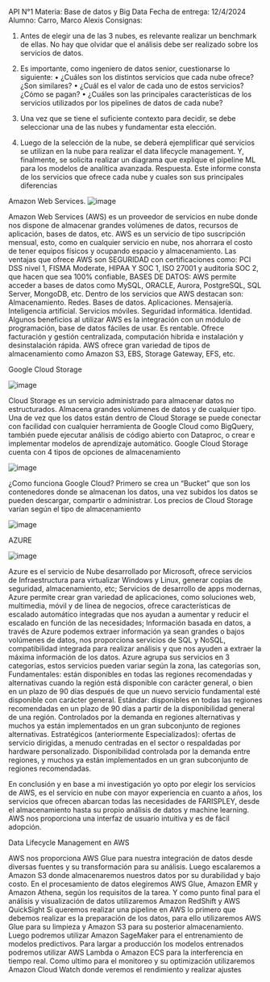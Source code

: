 API N°1 
Materia: Base de datos y Big Data 
Fecha de entrega: 12/4/2024 
Alumno: Carro, Marco Alexis 
Consignas: 

1. Antes de elegir una de las 3 nubes, es relevante realizar un benchmark de ellas. No hay 
que olvidar que el análisis debe ser realizado sobre los servicios de datos. 

2. Es importante, como ingeniero de datos senior, cuestionarse lo siguiente: • ¿Cuáles son 
los distintos servicios que cada nube ofrece? ¿Son similares? • ¿Cuál es el valor de cada 
uno de estos servicios? ¿Cómo se pagan? • ¿Cuáles son las principales características de 
los servicios utilizados por los pipelines de datos de cada nube? 

3. Una vez que se tiene el suficiente contexto para decidir, se debe seleccionar una de las 
nubes y fundamentar esta elección. 

4. Luego de la selección de la nube, se deberá ejemplificar qué servicios se utilizan en la 
nube para realizar el data lifecycle management. Y, finalmente, se solicita realizar un 
diagrama que explique el pipeline ML para los modelos de analítica avanzada. 
Respuesta. 
Este informe consta de los servicios que ofrece cada nube y cuales son sus principales 
diferencias 

Amazon Web Services. 
![image](https://github.com/carromarco/Data-And-Science/assets/117318209/bb0c028d-1eba-48ef-86a2-0f2989dfe1e9)

Amazon Web Services (AWS) es un proveedor de servicios en nube donde nos dispone de 
almacenar grandes volúmenes de datos, recursos de aplicación, bases de datos, etc. 
AWS es un servicio de tipo suscripción mensual, esto, como en cualquier servicio en 
nube, nos ahorrara el costo de tener equipos físicos y ocupando espacio y 
almacenamiento. Las ventajas que ofrece AWS son SEGURIDAD con certificaciones 
como: PCI DSS nivel 1, FISMA Moderate, HIPAA Y SOC 1, ISO 27001 y auditoria SOC 2, 
que hacen que sea 100% confiable, BASES DE DATOS: AWS permite acceder a bases de 
datos como MySQL, ORACLE, Aurora, PostgreSQL, SQL Server, MongoDB, etc. Dentro 
de los servicios que AWS destacan son: Almacenamiento. Redes. Bases de datos. 
Aplicaciones. Mensajería. Inteligencia artificial. Servicios móviles. Seguridad informática. 
Identidad. 
Algunos beneficios al utilizar AWS es la integración con un módulo de programación, base 
de datos fáciles de usar. Es rentable. Ofrece facturación y gestión centralizada, 
computación hibrida e instalación y desinstalación rápida. AWS ofrece gran variedad de 
tipos de almacenamiento como Amazon S3, EBS, Storage Gateway, EFS, etc. 

Google Cloud Storage

![image](https://github.com/carromarco/Data-And-Science/assets/117318209/af564f7a-b224-4d3b-a40c-ccf31fcc992f)

Cloud Storage es un servicio administrado para almacenar datos no estructurados. 
Almacena grandes volúmenes de datos y de cualquier tipo. Una de vez que los datos 
están dentro de Cloud Storage se puede conectar con facilidad con cualquier herramienta 
de Google Cloud como BigQuery, también puede ejecutar análisis de código abierto con 
Dataproc, o crear e implementar modelos de aprendizaje automático. Google Cloud 
Storage cuenta con 4 tipos de opciones de almacenamiento

![image](https://github.com/carromarco/Data-And-Science/assets/117318209/a985f431-a34f-41a7-a315-5bd5d0d86af7)

¿Como funciona Google Cloud? Primero se crea un “Bucket” que son los contenedores 
donde se almacenan los datos, una vez subidos los datos se pueden descargar, compartir 
o administrar. Los precios de Cloud Storage varían según el tipo de almacenamiento

![image](https://github.com/carromarco/Data-And-Science/assets/117318209/0a468067-76d2-4089-8054-f43b846369e6)

AZURE

![image](https://github.com/carromarco/Data-And-Science/assets/117318209/febbcac6-c55e-4339-903c-c1fd759c1aab)

Azure es el servicio de Nube desarrollado por Microsoft, ofrece servicios de 
Infraestructura para virtualizar Windows y Linux, generar copias de seguridad, 
almacenamiento, etc; Servicios de desarrollo de apps modernas, Azure permite crear 
gran variedad de aplicaciones, como soluciones web, multimedia, móvil y de línea de 
negocios, ofrece características de escalado automático integradas que nos ayudan a 
aumentar y reducir el escalado en función de las necesidades; Información basada en 
datos, a través de Azure podemos extraer información ya sean grandes o bajos volúmenes 
de datos, nos proporciona servicios de SQL y NoSQL, compatibilidad integrada para 
realizar análisis y que nos ayuden a extraer la máxima información de los datos. 
Azure agrupa sus servicios en 3 categorías, estos servicios pueden variar según la zona, 
las categorías son, Fundamentales: están disponibles en todas las regiones 
recomendadas y alternativas cuando la región está disponible con carácter general, o 
bien en un plazo de 90 días después de que un nuevo servicio fundamental esté 
disponible con carácter general. Estándar: disponibles en todas las regiones 
recomendadas en un plazo de 90 días a partir de la disponibilidad general de una región. 
Controlados por la demanda en regiones alternativas y muchos ya están implementados 
en un gran subconjunto de regiones alternativas. Estratégicos (anteriormente 
Especializados): ofertas de servicio dirigidas, a menudo centradas en el sector o 
respaldadas por hardware personalizado. Disponibilidad controlada por la demanda entre 
regiones, y muchos ya están implementados en un gran subconjunto de regiones 
recomendadas. 

En conclusión y en base a mi investigación yo opto por elegir los servicios de AWS, es el 
servicio en nube con mayor experiencia en cuanto a años, los servicios que ofrecen 
abarcan todas las necesidades de FARISPLEY, desde el almacenamiento hasta su propio 
análisis de datos y machine learning. AWS nos proporciona una interfaz de usuario 
intuitiva y es de fácil adopción. 


Data Lifecycle Management en AWS 

AWS nos proporciona AWS Glue para nuestra integración de datos desde diversas fuentes 
y su transformación para su análisis. Luego escalaremos a Amazon S3 donde 
almacenaremos nuestros datos por su durabilidad y bajo costo. En el procesamiento de 
datos elegiremos AWS Glue, Amazon EMR y Amazon Athena, según los requisitos de la 
tarea. Y como punto final para el análisis y visualización de datos utilizaremos Amazon 
RedShift y AWS QuickSight 
Si queremos realizar una pipeline en AWS lo primero que debemos realizar es la 
preparación de los datos, para ello utilizaremos AWS Glue para su limpieza y Amazon S3
para su posterior almacenamiento. Luego podremos utilizar Amazon SageMaker para el 
entrenamiento de modelos predictivos. Para largar a producción los modelos entrenados 
podremos utilizar AWS Lambda o Amazon ECS para la interferencia en tiempo real. 
Como ultimo para el monitoreo y su optimización utilizaremos Amazon Cloud Watch
donde veremos el rendimiento y realizar ajustes

